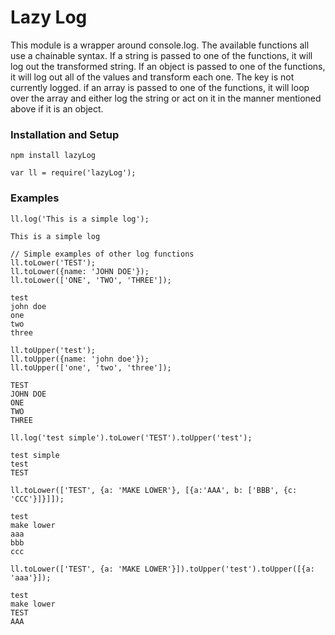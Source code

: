 # Lazy Log

This module is a wrapper around console.log.
The available functions all use a chainable syntax.
If a string is passed to one of the functions, it will log out the transformed string.
If an object is passed to one of the functions, it will log out all of the values and transform each one.  The key is not currently logged.
if an array is passed to one of the functions, it will loop over the array and either log the string or act on it in the manner mentioned above if it is an object.

### Installation and Setup

```
npm install lazyLog
```

```
var ll = require('lazyLog');
```

### Examples

```
ll.log('This is a simple log');

This is a simple log
```

```
// Simple examples of other log functions
ll.toLower('TEST');
ll.toLower({name: 'JOHN DOE'});
ll.toLower(['ONE', 'TWO', 'THREE']);

test
john doe
one
two
three
```

```
ll.toUpper('test');
ll.toUpper({name: 'john doe'});
ll.toUpper(['one', 'two', 'three']);

TEST
JOHN DOE
ONE
TWO
THREE
```

```
ll.log('test simple').toLower('TEST').toUpper('test');

test simple
test
TEST
```

```
ll.toLower(['TEST', {a: 'MAKE LOWER'}, [{a:'AAA', b: ['BBB', {c: 'CCC'}]}]]);

test
make lower
aaa
bbb
ccc
```

```
ll.toLower(['TEST', {a: 'MAKE LOWER'}]).toUpper('test').toUpper([{a: 'aaa'}]);

test
make lower
TEST
AAA
```

